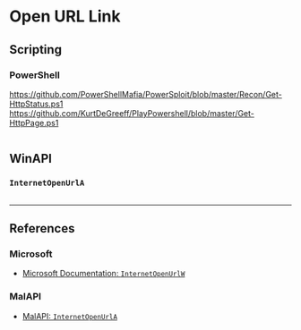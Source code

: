 # Open URL Link

## Scripting
### PowerShell

https://github.com/PowerShellMafia/PowerSploit/blob/master/Recon/Get-HttpStatus.ps1
https://github.com/KurtDeGreeff/PlayPowershell/blob/master/Get-HttpPage.ps1

```powershell

```

## WinAPI

### `InternetOpenUrlA`

```

```

---
## References

### Microsoft

- [Microsoft Documentation: `InternetOpenUrlW`](https://learn.microsoft.com/en-us/windows/win32/api/wininet/nf-wininet-internetopenurlw)

### MalAPI

- [MalAPI: `InternetOpenUrlA`](https://malapi.io/winapi/InternetOpenUrlA)